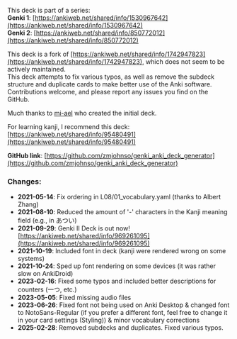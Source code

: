 This deck is part of a series:  
**Genki 1**: [https://ankiweb.net/shared/info/1530967642](https://ankiweb.net/shared/info/1530967642)  
**Genki 2**: [https://ankiweb.net/shared/info/850772012](https://ankiweb.net/shared/info/850772012)  

This deck is a fork of [https://ankiweb.net/shared/info/1742947823](https://ankiweb.net/shared/info/1742947823), which does not seem to be actively maintained.  
This deck attempts to fix various typos, as well as remove the subdeck structure and duplicate cards to make better use of the Anki software. Contributions welcome, and please report any issues you find on the GitHub.  

Much thanks to [mi-ael](https://github.com/mi-ael) who created the initial deck.  

For learning kanji, I recommend this deck: [https://ankiweb.net/shared/info/95480491](https://ankiweb.net/shared/info/95480491)  

**GitHub link**: [https://github.com/zmjohnso/genki_anki_deck_generator](https://github.com/zmjohnso/genki_anki_deck_generator)  

### Changes:  
- **2021-05-14**: Fix ordering in L08/01_vocabulary.yaml (thanks to Albert Zhang)  
- **2021-08-10**: Reduced the amount of '-' characters in the Kanji meaning field (e.g., in あつい)  
- **2021-09-29**: Genki II Deck is out now! [https://ankiweb.net/shared/info/969261095](https://ankiweb.net/shared/info/969261095)  
- **2021-10-19**: Included font in deck (kanji were rendered wrong on some systems)  
- **2021-10-24**: Sped up font rendering on some devices (it was rather slow on AnkiDroid)  
- **2023-02-16**: Fixed some typos and included better descriptions for counters (一つ, etc.)  
- **2023-05-05**: Fixed missing audio files  
- **2023-06-26**: Fixed font not being used on Anki Desktop & changed font to NotoSans-Regular (if you prefer a different font, feel free to change it in your card settings (Styling)) & minor vocabulary corrections  
- **2025-02-28**: Removed subdecks and duplicates. Fixed various typos.  